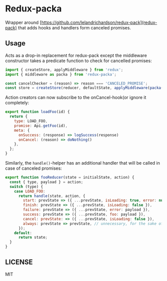 # Redux-packa

Wrapper around [https://github.com/lelandrichardson/redux-pack](redux-pack) that adds hooks and handlers form canceled promises.

## Usage

Acts as a drop-in replacement for redux-pack except the middleware constructor takes a predicate function to check for cancelled promises:

```js
import { createStore, applyMiddleware } from 'redux';
import { middleware as packa } from 'redux-packa';

const cancelChecker = (reason) => reason === 'CANCELED_PROMISE';
const store = createStore(reducer, defaultState, applyMiddleware(packa(cancelChecker)));
```

Action creators can now subscribe to the onCancel-hook(or ignore it completely:

```js
export function loadFoo(id) {
  return {
    type: LOAD_FOO,
    promise: Api.getFoo(id),
    meta: {
      onSuccess: (response) => logSuccess(response)
      onCancel: (reason) => doNothing()
    },
  };
}
```

Similarly, the `handle()`-helper has an additional handler that will be called in case of canceled promises:

```js
export function fooReducer(state = initialState, action) {
  const { type, payload } = action;
  switch (type) {
    case LOAD_FOO:
      return handle(state, action, {
        start: prevState => ({ ...prevState, isLoading: true, error: null, foo: null }),
        finish: prevState => ({ ...prevState, isLoading: false }),
        failure: prevState => ({ ...prevState, error: payload }),
        success: prevState => ({ ...prevState, foo: payload }),
        cancel: prevState: => ({ ...prevState, isLoading: false }),
        always: prevState => prevState, // unnecessary, for the sake of example
      });
    default:
      return state;
  }
}
```


## LICENSE
MIT
